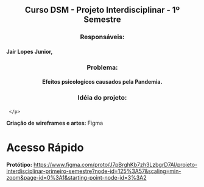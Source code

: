 ## <div align="center"> Curso DSM - Projeto Interdisciplinar - 1º Semestre </div>
### <div align="center"> Responsáveis: </div>
#### Jair Lopes Junior, 

### <div align="center"> Problema: </div>

#### <div align="center"> Efeitos psicologicos causados pela Pandemia. </div>

### <div align="center"> Idéia do projeto: </div>

#### <p align="justify">
       
     </p>

<b>Criação de wireframes e artes:</b> Figma
# Acesso Rápido
<b>Protótipo:</b> https://www.figma.com/proto/J7pBrghKb7zh3LzbgrD7Al/projeto-interdisciplinar-primeiro-semestre?node-id=125%3A57&scaling=min-zoom&page-id=0%3A1&starting-point-node-id=3%3A2
